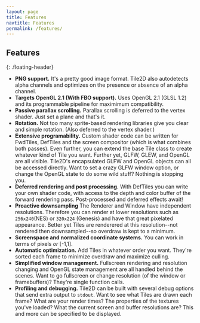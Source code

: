 ```yaml
---
layout: page
title: Features
navtitle: Features
permalink: /features/
---
```

Features
--------
{: .floating-header}
- **PNG support.** It's a pretty good image format. Tile2D also autodetects alpha
channels and optimizes on the presence or absence of an alpha channel.
- **Targets OpenGL 2.1 (With FBO support).** Uses OpenGL 2.1 (GLSL 1.2) and its
programmable pipeline for maximimum compatibility.
- **Passive parallax scrolling.** Parallax scrolling is deferred to the vertex
shader. Just set a plane and that's it.
- **Rotation.** Not too many sprite-based rendering libraries give you clear and
simple rotation. (Also deferred to the vertex shader.)
- **Extensive programability.** Custom shader code can be written for FwdTiles, 
DefTiles and the screen compositor (which is what combines both passes). Even
further, you can extend the base Tile class to create whatever kind of Tile you
want. Further yet, GLFW, GLEW, and OpenGL are all visible. Tile2D's encapsulated
GLFW and OpenGL objects can all be accessed directly. Want to set a crazy GLFW
window option, or change the OpenGL state to do some wild stuff? Nothing is
stopping you.
- **Deferred rendering and post processing.** With DefTiles you can write your own
shader code, with access to the depth and color buffer of the forward rendering pass.
Post-processed and deferred effects await!
- **Proactive downsampling** The Renderer and Window have independent resolutions. 
Therefore you can render at lower resolutions such as ```256x240```(NES) or ```320x224```
(Genesis) and have that great pixelated appearance.
Better yet Tiles are renderered at this resolution--not rendered then downsampled--so
overdraw is kept to a minimum.
- **Screenspace and normalized coordinate systems.** You can work in terms of pixels 
_or_ [-1,1].
- **Automatic optimization.** Add Tiles in whatever order you want. They're sorted each
frame to minimize overdraw and maximize culling.
- **Simplified window management.** Fullscreen rendering and resolution changing and OpenGL
state management are all handled behind the scenes. Want to go fullscreen or change
resolution (of the window or framebuffers)? They're single function calls.
- **Profiling and debugging.** Tile2D can be built with several debug options that send
extra output to ```stdout```. Want to see what Tiles are drawn each frame? What are your
render times? The properties of the textures you've loaded? What the current screen and
buffer resolutions are? This and more can be specified to be displayed.
